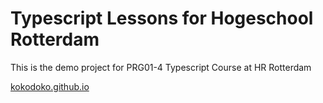 # Typescript Lessons for Hogeschool Rotterdam

This is the demo project for PRG01-4 Typescript Course
at HR Rotterdam

[kokodoko.github.io](http://kokodoko.github.io)
